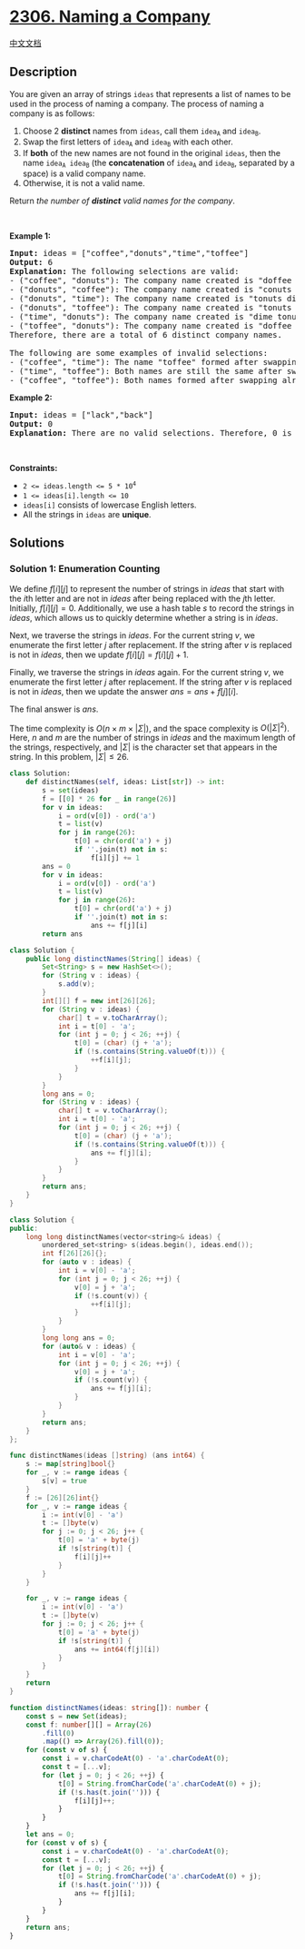 # [2306. Naming a Company](https://leetcode.com/problems/naming-a-company)

[中文文档](./solution/2300-2399/2306.Naming%20a%20Company/README.md)

<!-- tags:Bit Manipulation,Array,Hash Table,String,Enumeration -->

## Description

<p>You are given an array of strings <code>ideas</code> that represents a list of names to be used in the process of naming a company. The process of naming a company is as follows:</p>

<ol>
	<li>Choose 2 <strong>distinct</strong> names from <code>ideas</code>, call them <code>idea<sub>A</sub></code> and <code>idea<sub>B</sub></code>.</li>
	<li>Swap the first letters of <code>idea<sub>A</sub></code> and <code>idea<sub>B</sub></code> with each other.</li>
	<li>If <strong>both</strong> of the new names are not found in the original <code>ideas</code>, then the name <code>idea<sub>A</sub> idea<sub>B</sub></code> (the <strong>concatenation</strong> of <code>idea<sub>A</sub></code> and <code>idea<sub>B</sub></code>, separated by a space) is a valid company name.</li>
	<li>Otherwise, it is not a valid name.</li>
</ol>

<p>Return <em>the number of <strong>distinct</strong> valid names for the company</em>.</p>

<p>&nbsp;</p>
<p><strong class="example">Example 1:</strong></p>

<pre>
<strong>Input:</strong> ideas = [&quot;coffee&quot;,&quot;donuts&quot;,&quot;time&quot;,&quot;toffee&quot;]
<strong>Output:</strong> 6
<strong>Explanation:</strong> The following selections are valid:
- (&quot;coffee&quot;, &quot;donuts&quot;): The company name created is &quot;doffee conuts&quot;.
- (&quot;donuts&quot;, &quot;coffee&quot;): The company name created is &quot;conuts doffee&quot;.
- (&quot;donuts&quot;, &quot;time&quot;): The company name created is &quot;tonuts dime&quot;.
- (&quot;donuts&quot;, &quot;toffee&quot;): The company name created is &quot;tonuts doffee&quot;.
- (&quot;time&quot;, &quot;donuts&quot;): The company name created is &quot;dime tonuts&quot;.
- (&quot;toffee&quot;, &quot;donuts&quot;): The company name created is &quot;doffee tonuts&quot;.
Therefore, there are a total of 6 distinct company names.

The following are some examples of invalid selections:
- (&quot;coffee&quot;, &quot;time&quot;): The name &quot;toffee&quot; formed after swapping already exists in the original array.
- (&quot;time&quot;, &quot;toffee&quot;): Both names are still the same after swapping and exist in the original array.
- (&quot;coffee&quot;, &quot;toffee&quot;): Both names formed after swapping already exist in the original array.
</pre>

<p><strong class="example">Example 2:</strong></p>

<pre>
<strong>Input:</strong> ideas = [&quot;lack&quot;,&quot;back&quot;]
<strong>Output:</strong> 0
<strong>Explanation:</strong> There are no valid selections. Therefore, 0 is returned.
</pre>

<p>&nbsp;</p>
<p><strong>Constraints:</strong></p>

<ul>
	<li><code>2 &lt;= ideas.length &lt;= 5 * 10<sup>4</sup></code></li>
	<li><code>1 &lt;= ideas[i].length &lt;= 10</code></li>
	<li><code>ideas[i]</code> consists of lowercase English letters.</li>
	<li>All the strings in <code>ideas</code> are <strong>unique</strong>.</li>
</ul>

## Solutions

### Solution 1: Enumeration Counting

We define $f[i][j]$ to represent the number of strings in $ideas$ that start with the $i$th letter and are not in $ideas$ after being replaced with the $j$th letter. Initially, $f[i][j] = 0$. Additionally, we use a hash table $s$ to record the strings in $ideas$, which allows us to quickly determine whether a string is in $ideas$.

Next, we traverse the strings in $ideas$. For the current string $v$, we enumerate the first letter $j$ after replacement. If the string after $v$ is replaced is not in $ideas$, then we update $f[i][j] = f[i][j] + 1$.

Finally, we traverse the strings in $ideas$ again. For the current string $v$, we enumerate the first letter $j$ after replacement. If the string after $v$ is replaced is not in $ideas$, then we update the answer $ans = ans + f[j][i]$.

The final answer is $ans$.

The time complexity is $O(n \times m \times |\Sigma|)$, and the space complexity is $O(|\Sigma|^2)$. Here, $n$ and $m$ are the number of strings in $ideas$ and the maximum length of the strings, respectively, and $|\Sigma|$ is the character set that appears in the string. In this problem, $|\Sigma| \leq 26$.

<!-- tabs:start -->

```python
class Solution:
    def distinctNames(self, ideas: List[str]) -> int:
        s = set(ideas)
        f = [[0] * 26 for _ in range(26)]
        for v in ideas:
            i = ord(v[0]) - ord('a')
            t = list(v)
            for j in range(26):
                t[0] = chr(ord('a') + j)
                if ''.join(t) not in s:
                    f[i][j] += 1
        ans = 0
        for v in ideas:
            i = ord(v[0]) - ord('a')
            t = list(v)
            for j in range(26):
                t[0] = chr(ord('a') + j)
                if ''.join(t) not in s:
                    ans += f[j][i]
        return ans
```

```java
class Solution {
    public long distinctNames(String[] ideas) {
        Set<String> s = new HashSet<>();
        for (String v : ideas) {
            s.add(v);
        }
        int[][] f = new int[26][26];
        for (String v : ideas) {
            char[] t = v.toCharArray();
            int i = t[0] - 'a';
            for (int j = 0; j < 26; ++j) {
                t[0] = (char) (j + 'a');
                if (!s.contains(String.valueOf(t))) {
                    ++f[i][j];
                }
            }
        }
        long ans = 0;
        for (String v : ideas) {
            char[] t = v.toCharArray();
            int i = t[0] - 'a';
            for (int j = 0; j < 26; ++j) {
                t[0] = (char) (j + 'a');
                if (!s.contains(String.valueOf(t))) {
                    ans += f[j][i];
                }
            }
        }
        return ans;
    }
}
```

```cpp
class Solution {
public:
    long long distinctNames(vector<string>& ideas) {
        unordered_set<string> s(ideas.begin(), ideas.end());
        int f[26][26]{};
        for (auto v : ideas) {
            int i = v[0] - 'a';
            for (int j = 0; j < 26; ++j) {
                v[0] = j + 'a';
                if (!s.count(v)) {
                    ++f[i][j];
                }
            }
        }
        long long ans = 0;
        for (auto& v : ideas) {
            int i = v[0] - 'a';
            for (int j = 0; j < 26; ++j) {
                v[0] = j + 'a';
                if (!s.count(v)) {
                    ans += f[j][i];
                }
            }
        }
        return ans;
    }
};
```

```go
func distinctNames(ideas []string) (ans int64) {
	s := map[string]bool{}
	for _, v := range ideas {
		s[v] = true
	}
	f := [26][26]int{}
	for _, v := range ideas {
		i := int(v[0] - 'a')
		t := []byte(v)
		for j := 0; j < 26; j++ {
			t[0] = 'a' + byte(j)
			if !s[string(t)] {
				f[i][j]++
			}
		}
	}

	for _, v := range ideas {
		i := int(v[0] - 'a')
		t := []byte(v)
		for j := 0; j < 26; j++ {
			t[0] = 'a' + byte(j)
			if !s[string(t)] {
				ans += int64(f[j][i])
			}
		}
	}
	return
}
```

```ts
function distinctNames(ideas: string[]): number {
    const s = new Set(ideas);
    const f: number[][] = Array(26)
        .fill(0)
        .map(() => Array(26).fill(0));
    for (const v of s) {
        const i = v.charCodeAt(0) - 'a'.charCodeAt(0);
        const t = [...v];
        for (let j = 0; j < 26; ++j) {
            t[0] = String.fromCharCode('a'.charCodeAt(0) + j);
            if (!s.has(t.join(''))) {
                f[i][j]++;
            }
        }
    }
    let ans = 0;
    for (const v of s) {
        const i = v.charCodeAt(0) - 'a'.charCodeAt(0);
        const t = [...v];
        for (let j = 0; j < 26; ++j) {
            t[0] = String.fromCharCode('a'.charCodeAt(0) + j);
            if (!s.has(t.join(''))) {
                ans += f[j][i];
            }
        }
    }
    return ans;
}
```

<!-- tabs:end -->

<!-- end -->
